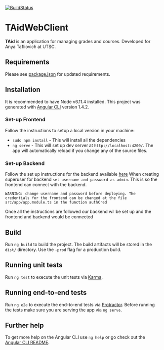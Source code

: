 [![BuildStatus](https://travis-ci.org/UTAid/TAidWebClient.svg?branch=migration-d94)](https://travis-ci.org/UTAid/TAidWebClient)

# TAidWebClient

**TAid** is an application for managing grades and courses.
Developed for Anya Tafliovich at UTSC.


## Requirements

Please see [package.json](package.json) for updated requirements.

## Installation

It is recommended to have Node v6.11.4 installed. This project was generated with [Angular CLI](https://github.com/angular/angular-cli) version 1.4.2.

### Set-up Frontend
Follow the instructions to setup a local version in your machine:
* `sudo npm install` - This will install all the dependencies
* `ng serve` - This will set up dev server at `http://localhost:4200/`. The app will automatically reload if you change any of the source files.


### Set-up Backend
Follow the set up instructions for the backend available [here](https://github.com/UTAid/TAidBackend)
When creating superuser for backend `set username and password as admin`. This is so
the frontend can connect with the backend.

`WARNING: change username and password before deploying. The credentials for the frontend
can be changed at the file src/app/app.module.ts in the function authCred`

Once all the instructions are followed our backend wil be set up and the
frontend and backend would be connected


## Build

Run `ng build` to build the project. The build artifacts will be stored in the `dist/` directory. Use the `-prod` flag for a production build.

## Running unit tests

Run `ng test` to execute the unit tests via [Karma](https://karma-runner.github.io).

## Running end-to-end tests

Run `ng e2e` to execute the end-to-end tests via [Protractor](http://www.protractortest.org/).
Before running the tests make sure you are serving the app via `ng serve`.

## Further help

To get more help on the Angular CLI use `ng help` or go check out the [Angular CLI README](https://github.com/angular/angular-cli/blob/master/README.md).

